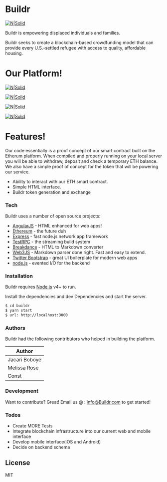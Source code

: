 # Buildr

[![N|Solid](https://static1.squarespace.com/static/5ae7bf33ec4eb776c4c5c721/t/5aef183c88251b5dc4569f9b/1525654259920/?format=1500w)](https://nodesource.com/products/nsolid)

Buildr is empowering displaced individuals and families.

Buildr seeks to create a blockchain-based crowdfunding model that can provide every U.S.-settled refugee with access to quality, affordable housing.

# Our Platform!

[![N|Solid](https://i.imgur.com/RP7EhR2.jpg)](https://nodesource.com/products/nsolid)

[![N|Solid](https://imgur.com/3F7rofC.jpg)](https://nodesource.com/products/nsolid)

[![N|Solid](https://imgur.com/fI7lIuq.jpg)](https://nodesource.com/products/nsolid)

[![N|Solid](https://imgur.com/U8XI8Ox.jpg)](https://nodesource.com/products/nsolid)


# Features!
Our code essentially is a proof concept of our smart contract built on the Etherum platform. When compiled and properly running on your local server you will be able to withdraw, deposit and check a temporary ETH balance. We also have a simple proof of concept for the token that will be powering our service. 

  - Ability to interact with our ETH smart contract.
  - Simple HTML interface.
  - Buildr token generation and exchange


### Tech

Buildr uses a number of open source projects:

* [AngularJS] - HTML enhanced for web apps!
* [Ethereum] - the future duh
* [Express] - fast node.js network app framework 
* [TestRPC] - the streaming build system
* [Breakdance](http://breakdance.io) - HTML to Markdown converter
* [Web3JS] - Markdown parser done right. Fast and easy to extend.
* [Twitter Bootstrap] - great UI boilerplate for modern web apps
* [node.js] - evented I/O for the backend

### Installation

Buildr requires [Node.js](https://nodejs.org/) v4+ to run.

Install the dependencies and dev Dependencies and start the server.

```sh
$ cd buildr
$ yarn start
$ url: http://localhost:3000
```

### Authors

Buildr had the following contributors who helped in building the platform.

| Author |  
| ------ |
| Jacari Boboye | 
| Melissa Rose | 
| Const | 


### Development

Want to contribute? Great!
Email us @ : info@Buildr.com to get started!

### Todos
 - Create MORE Tests
 - Integrate blockchain infrastructure into our current web and mobile interface
 - Develop mobile interface(iOS and Android)
 - Decide on backend schema
 

License
----

MIT



[//]: # (These are reference links used in the body of this note and get stripped out when the markdown processor does its job. There is no need to format nicely because it shouldn't be seen. Thanks SO - http://stackoverflow.com/questions/4823468/store-comments-in-markdown-syntax)


   [dill]: <https://github.com/joemccann/dillinger>
   [git-repo-url]: <https://github.com/joemccann/dillinger.git>
   [john gruber]: <http://daringfireball.net>
   [df1]: <http://daringfireball.net/projects/markdown/>
   [Web3JS]: <https://github.com/ethereum/web3.js/>
   [Ethereum]: <https://www.ethereum.org>
   [node.js]: <http://nodejs.org>
   [Twitter Bootstrap]: <http://twitter.github.com/bootstrap/>
   [jQuery]: <http://jquery.com>
   [@tjholowaychuk]: <http://twitter.com/tjholowaychuk>
   [express]: <http://expressjs.com>
   [AngularJS]: <http://angularjs.org>
   [TestRPC]: <https://github.com/trufflesuite/ganache-cli>

   [PlDb]: <https://github.com/joemccann/dillinger/tree/master/plugins/dropbox/README.md>
   [PlGh]: <https://github.com/joemccann/dillinger/tree/master/plugins/github/README.md>
   [PlGd]: <https://github.com/joemccann/dillinger/tree/master/plugins/googledrive/README.md>
   [PlOd]: <https://github.com/joemccann/dillinger/tree/master/plugins/onedrive/README.md>
   [PlMe]: <https://github.com/joemccann/dillinger/tree/master/plugins/medium/README.md>
   [PlGa]: <https://github.com/RahulHP/dillinger/blob/master/plugins/googleanalytics/README.md>
